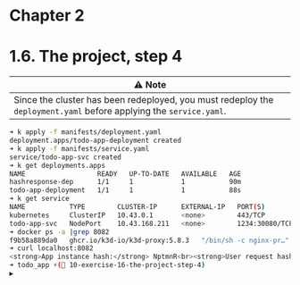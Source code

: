 # Chapter 2

# 1.6. The project, step 4

| ⚠️ **Note** |
|-------------|
| Since the cluster has been redeployed, you must redeploy the `deployment.yaml` before applying the `service.yaml`. |

```bash
➜ k apply -f manifests/deployment.yaml
deployment.apps/todo-app-deployment created
➜ k apply -f manifests/service.yaml
service/todo-app-svc created
➜ k get deployments.apps
NAME                  READY   UP-TO-DATE   AVAILABLE   AGE
hashresponse-dep      1/1     1            1           90m
todo-app-deployment   1/1     1            1           88s
➜ k get service
NAME           TYPE        CLUSTER-IP      EXTERNAL-IP   PORT(S)          AGE
kubernetes     ClusterIP   10.43.0.1       <none>        443/TCP          92m
todo-app-svc   NodePort    10.43.168.211   <none>        1234:30080/TCP   16s
➜ docker ps -a |grep 8082
f9b58a889da0   ghcr.io/k3d-io/k3d-proxy:5.8.3   "/bin/sh -c nginx-pr…"   2 hours ago   Up 2 hours   0.0.0.0:8081->80/tcp, [::]:8081->80/tcp, 0.0.0.0:63496->6443/tcp, 0.0.0.0:8082->30080/tcp, [::]:8082->30080/tcp   k3d-k3s-default-serverlb
➜ curl localhost:8082
<strong>App instance hash:</strong> NptmnR<br><strong>User request hash:</strong> gm69dW
➜ todo_app ⚡( 10-exercise-16-the-project-step-4)                                                                                        3.10.13 2 hours ago
▶
```